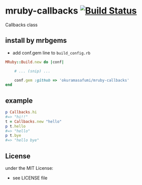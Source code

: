 # mruby-callbacks   [![Build Status](https://travis-ci.org/okuramasafumi/mruby-callbacks.svg?branch=master)](https://travis-ci.org/okuramasafumi/mruby-callbacks)
Callbacks class
## install by mrbgems
- add conf.gem line to `build_config.rb`

```ruby
MRuby::Build.new do |conf|

    # ... (snip) ...

    conf.gem :github => 'okuramasafumi/mruby-callbacks'
end
```
## example
```ruby
p Callbacks.hi
#=> "hi!!"
t = Callbacks.new "hello"
p t.hello
#=> "hello"
p t.bye
#=> "hello bye"
```

## License
under the MIT License:
- see LICENSE file
